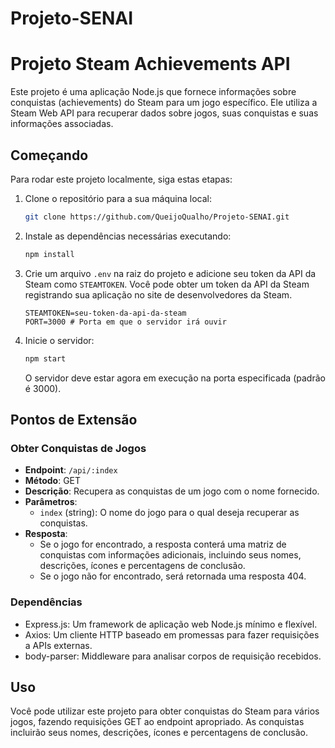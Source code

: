 # Projeto-SENAI

# Projeto Steam Achievements API

Este projeto é uma aplicação Node.js que fornece informações sobre conquistas (achievements) do Steam para um jogo específico. Ele utiliza a Steam Web API para recuperar dados sobre jogos, suas conquistas e suas informações associadas.

## Começando

Para rodar este projeto localmente, siga estas etapas:

1. Clone o repositório para a sua máquina local:

   ```bash
   git clone https://github.com/QueijoQualho/Projeto-SENAI.git
   ```

2. Instale as dependências necessárias executando:

   ```bash
   npm install
   ```

3. Crie um arquivo `.env` na raiz do projeto e adicione seu token da API da Steam como `STEAMTOKEN`. Você pode obter um token da API da Steam registrando sua aplicação no site de desenvolvedores da Steam.

   ```
   STEAMTOKEN=seu-token-da-api-da-steam
   PORT=3000 # Porta em que o servidor irá ouvir
   ```

4. Inicie o servidor:

   ```bash
   npm start
   ```

   O servidor deve estar agora em execução na porta especificada (padrão é 3000).

## Pontos de Extensão

### Obter Conquistas de Jogos

- **Endpoint**: `/api/:index`
- **Método**: GET
- **Descrição**: Recupera as conquistas de um jogo com o nome fornecido.
- **Parâmetros**:
  - `index` (string): O nome do jogo para o qual deseja recuperar as conquistas.
- **Resposta**:
  - Se o jogo for encontrado, a resposta conterá uma matriz de conquistas com informações adicionais, incluindo seus nomes, descrições, ícones e percentagens de conclusão.
  - Se o jogo não for encontrado, será retornada uma resposta 404.

### Dependências

- Express.js: Um framework de aplicação web Node.js mínimo e flexível.
- Axios: Um cliente HTTP baseado em promessas para fazer requisições a APIs externas.
- body-parser: Middleware para analisar corpos de requisição recebidos.

## Uso

Você pode utilizar este projeto para obter conquistas do Steam para vários jogos, fazendo requisições GET ao endpoint apropriado. As conquistas incluirão seus nomes, descrições, ícones e percentagens de conclusão.
